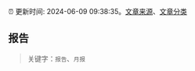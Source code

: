 :alarm_clock: 更新时间: 2024-06-09 09:38:35。[文章来源](/README.md)、[文章分类](/TAGS.md)

## 报告


> 关键字：`报告`、`月报`



